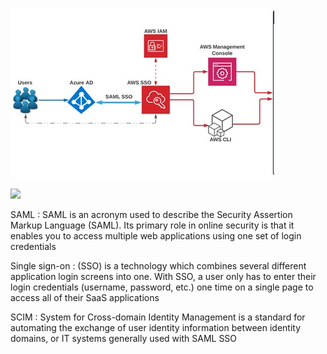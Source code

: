 ![](https://raw.githubusercontent.com/Ananyojha/spare-images/main/Aqua%20Music_20220506_142257_538.JPG)


![](https://d2908q01vomqb2.cloudfront.net/972a67c48192728a34979d9a35164c1295401b71/2021/11/17/fig1obres.png)

SAML : SAML is an acronym used to describe the Security Assertion Markup Language (SAML). Its primary role in online security is that it enables you to access multiple web applications using one set of login credentials

Single sign-on : (SSO) is a technology which combines several different application login screens into one. With SSO, a user only has to enter their login credentials (username, password, etc.) one time on a single page to access all of their SaaS applications

SCIM : System for Cross-domain Identity Management is a standard for automating the exchange of user identity information between identity domains, or IT systems
generally used with SAML SSO 
